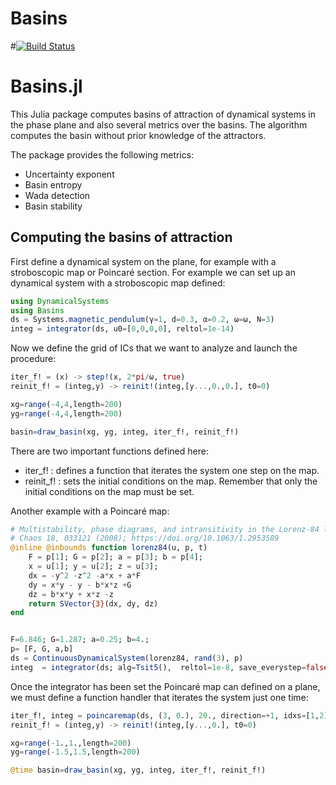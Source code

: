 # Basins

#[![Build Status](https://github.com/awage/Basins.jl/workflows/CI/badge.svg)](https://github.com/awage/Basins.jl/actions)


Basins.jl
=========

This Julia package computes basins of attraction of dynamical systems in the phase plane and also
several metrics over the basins. The algorithm computes the basin without prior knowledge of the attractors.

The package provides the following metrics:

- Uncertainty exponent
- Basin entropy
- Wada detection
- Basin stability


## Computing the basins of attraction


First define a dynamical system on the plane, for example with a stroboscopic map or Poincaré section. For example we can set up an dynamical system with a stroboscopic map defined:

```jl
using DynamicalSystems
using Basins
ds = Systems.magnetic_pendulum(γ=1, d=0.3, α=0.2, ω=ω, N=3)
integ = integrator(ds, u0=[0,0,0,0], reltol=1e-14)
```

Now we define the grid of ICs that we want to analyze and launch the procedure:

```jl
iter_f! = (x) -> step!(x, 2*pi/ω, true)
reinit_f! = (integ,y) -> reinit!(integ,[y...,0.,0.], t0=0)

xg=range(-4,4,length=200)
yg=range(-4,4,length=200)

basin=draw_basin(xg, yg, integ, iter_f!, reinit_f!)
```
There are two important functions defined here:

* iter_f! : defines a function that iterates the system one step on the map.
* reinit_f! : sets the initial conditions on the map. Remember that only the
initial conditions on the map must be set.

Another example with a Poincaré map:
```jl
# Multistability, phase diagrams, and intransitivity in the Lorenz-84 low-order atmospheric circulation model
# Chaos 18, 033121 (2008); https://doi.org/10.1063/1.2953589
@inline @inbounds function lorenz84(u, p, t)
    F = p[1]; G = p[2]; a = p[3]; b = p[4];
	x = u[1]; y = u[2]; z = u[3];
    dx = -y^2 -z^2 -a*x + a*F
    dy = x*y - y - b*x*z +G
	dz = b*x*y + x*z -z
    return SVector{3}(dx, dy, dz)
end


F=6.846; G=1.287; a=0.25; b=4.;
p= [F, G, a,b]
ds = ContinuousDynamicalSystem(lorenz84, rand(3), p)
integ  = integrator(ds; alg=Tsit5(),  reltol=1e-8, save_everystep=false)
```

Once the integrator has been set the Poincaré map can defined on a plane, we must define a function handler that iterates the system just one time:

```jl
iter_f!, integ = poincaremap(ds, (3, 0.), 20., direction=+1, idxs=[1,2])
reinit_f! = (integ,y) -> reinit!(integ,[y...,0.], t0=0)

xg=range(-1.,1.,length=200)
yg=range(-1.5,1.5,length=200)

@time basin=draw_basin(xg, yg, integ, iter_f!, reinit_f!)
```
